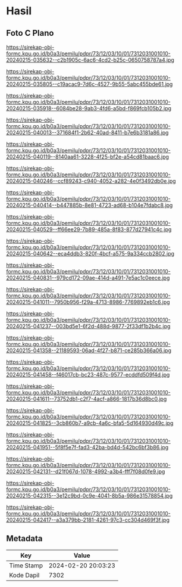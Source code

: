 # Hasil

## Foto C Plano

https://sirekap-obj-formc.kpu.go.id/b0a3/pemilu/pdpr/73/12/03/10/01/7312031001010-20240215-035632--c2b1905c-6ac6-4cd2-b25c-0650758787a4.jpg

https://sirekap-obj-formc.kpu.go.id/b0a3/pemilu/pdpr/73/12/03/10/01/7312031001010-20240215-035805--c19acac9-7d6c-4527-9b55-5abc455bde61.jpg

https://sirekap-obj-formc.kpu.go.id/b0a3/pemilu/pdpr/73/12/03/10/01/7312031001010-20240215-035918--6084be28-9ab3-4fd6-a5bd-f869fcb105b2.jpg

https://sirekap-obj-formc.kpu.go.id/b0a3/pemilu/pdpr/73/12/03/10/01/7312031001010-20240215-040013--371684f1-2b62-40ad-8411-b7e6b3181a86.jpg

https://sirekap-obj-formc.kpu.go.id/b0a3/pemilu/pdpr/73/12/03/10/01/7312031001010-20240215-040119--8140aa61-3228-4f25-bf2e-a54cd81baac6.jpg

https://sirekap-obj-formc.kpu.go.id/b0a3/pemilu/pdpr/73/12/03/10/01/7312031001010-20240215-040246--ccf89243-c940-4052-a282-4e0f3492db0e.jpg

https://sirekap-obj-formc.kpu.go.id/b0a3/pemilu/pdpr/73/12/03/10/01/7312031001010-20240215-040414--b447885b-8e81-4723-ad68-b104e7fdabc8.jpg

https://sirekap-obj-formc.kpu.go.id/b0a3/pemilu/pdpr/73/12/03/10/01/7312031001010-20240215-040529--ff66ee29-7b89-485a-8f83-877d27941c4c.jpg

https://sirekap-obj-formc.kpu.go.id/b0a3/pemilu/pdpr/73/12/03/10/01/7312031001010-20240215-040642--eca4ddb3-820f-4bcf-a575-9a334ccb2802.jpg

https://sirekap-obj-formc.kpu.go.id/b0a3/pemilu/pdpr/73/12/03/10/01/7312031001010-20240215-040831--979cd172-09ae-414d-a491-7e5ac1c0eece.jpg

https://sirekap-obj-formc.kpu.go.id/b0a3/pemilu/pdpr/73/12/03/10/01/7312031001010-20240215-041011--7950b956-f29a-4713-8986-7769892eb1c6.jpg

https://sirekap-obj-formc.kpu.go.id/b0a3/pemilu/pdpr/73/12/03/10/01/7312031001010-20240215-041237--003bd5e1-6f2d-488d-9877-2f33df1b2b4c.jpg

https://sirekap-obj-formc.kpu.go.id/b0a3/pemilu/pdpr/73/12/03/10/01/7312031001010-20240215-041358--21189593-06ad-4f27-b871-ce285b366a06.jpg

https://sirekap-obj-formc.kpu.go.id/b0a3/pemilu/pdpr/73/12/03/10/01/7312031001010-20240215-041458--f46017cb-bc23-487c-9577-ecddfd509f4d.jpg

https://sirekap-obj-formc.kpu.go.id/b0a3/pemilu/pdpr/73/12/03/10/01/7312031001010-20240215-041611--73752db1-c2f7-4acf-a866-1817b36d8bc0.jpg

https://sirekap-obj-formc.kpu.go.id/b0a3/pemilu/pdpr/73/12/03/10/01/7312031001010-20240215-041825--3cb860b7-a9cb-4a6c-bfa5-5d164930d49c.jpg

https://sirekap-obj-formc.kpu.go.id/b0a3/pemilu/pdpr/73/12/03/10/01/7312031001010-20240215-041951--5f8f5e7f-fad3-42ba-bd4d-542bc6bf3b86.jpg

https://sirekap-obj-formc.kpu.go.id/b0a3/pemilu/pdpr/73/12/03/10/01/7312031001010-20240215-042131--d21f067d-1078-4992-a3b4-fff7f08d0fe9.jpg

https://sirekap-obj-formc.kpu.go.id/b0a3/pemilu/pdpr/73/12/03/10/01/7312031001010-20240215-042315--3e12c9bd-0c9e-4041-8b5a-986e31578854.jpg

https://sirekap-obj-formc.kpu.go.id/b0a3/pemilu/pdpr/73/12/03/10/01/7312031001010-20240215-042417--a3a379bb-2181-4261-97c3-cc304d469f3f.jpg


## Metadata

| Key        | Value               |
| ---------- | ------------------- |
| Time Stamp | 2024-02-20 20:03:23 |
| Kode Dapil | 7302                |



